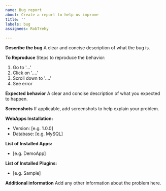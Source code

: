 ```yaml
---
name: Bug report
about: Create a report to help us improve
title: ''
labels: bug
assignees: RobTrehy

---
```


**Describe the bug**
A clear and concise description of what the bug is.

**To Reproduce**
Steps to reproduce the behavior:
1. Go to '...'
2. Click on '....'
3. Scroll down to '....'
4. See error

**Expected behavior**
A clear and concise description of what you expected to happen.

**Screenshots**
If applicable, add screenshots to help explain your problem.

**WebApps Installation:**
 - Version: [e.g. 1.0.0]
 - Database: [e.g. MySQL]

**List of Installed Apps:**
 - [e.g. DemoApp]

**List of Installed Plugins:**
 - [e.g. Sample]

**Additional information**
Add any other information about the problem here.
